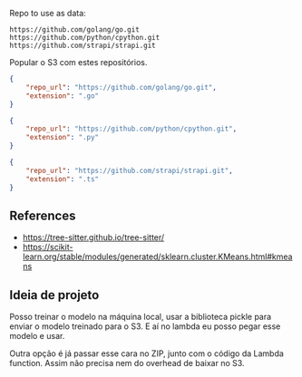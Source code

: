 Repo to use as data:
```
https://github.com/golang/go.git
https://github.com/python/cpython.git
https://github.com/strapi/strapi.git
```

Popular o S3 com estes repositórios.

```json
{
    "repo_url": "https://github.com/golang/go.git",
    "extension": ".go"
}
```

```json
{
    "repo_url": "https://github.com/python/cpython.git",
    "extension": ".py"
}
```

```json
{
    "repo_url": "https://github.com/strapi/strapi.git",
    "extension": ".ts"
}
```


## References
- https://tree-sitter.github.io/tree-sitter/
- https://scikit-learn.org/stable/modules/generated/sklearn.cluster.KMeans.html#kmeans



## Ideia de projeto
Posso treinar o modelo na máquina local, usar a biblioteca pickle para enviar o modelo treinado para o S3. E aí no lambda eu posso pegar esse modelo e usar.

Outra opção é já passar esse cara no ZIP, junto com o código da Lambda function. Assim não precisa nem do overhead de baixar no S3.
